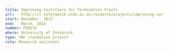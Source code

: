 ```yaml
---
title: Improving Certifiers for Termination Proofs
url:   http://cl-informatik.uibk.ac.at/research/projects/improving-certifiers-for-termination-proofs/
start: December, 2013
end:   March, 2014
number: P20133
where: University of Innsbruck
type: FWF standalone project
role: Research assistant
---
```

